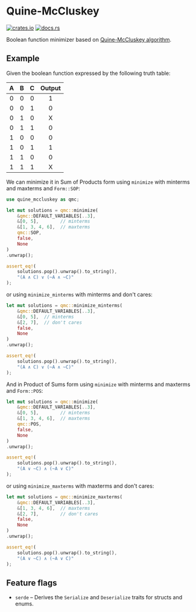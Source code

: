 <h1>Quine-McCluskey</h1>

[![crates.io](https://samildeli.com/images/crates.io.png)](https://crates.io/crates/quine-mccluskey)
[![docs.rs](https://samildeli.com/images/docs.rs.png)](https://docs.rs/quine-mccluskey)

Boolean function minimizer based on [Quine-McCluskey algorithm](https://en.wikipedia.org/wiki/Quine%E2%80%93McCluskey_algorithm).

## Example

Given the boolean function expressed by the following truth table:

|  A  |  B  |  C  | Output |
| :-: | :-: | :-: | :----: |
|  0  |  0  |  0  |   1    |
|  0  |  0  |  1  |   0    |
|  0  |  1  |  0  |   X    |
|  0  |  1  |  1  |   0    |
|  1  |  0  |  0  |   0    |
|  1  |  0  |  1  |   1    |
|  1  |  1  |  0  |   0    |
|  1  |  1  |  1  |   X    |

We can minimize it in Sum of Products form using `minimize` with minterms and maxterms and `Form::SOP`:

```rust
use quine_mccluskey as qmc;

let mut solutions = qmc::minimize(
    &qmc::DEFAULT_VARIABLES[..3],
    &[0, 5],        // minterms
    &[1, 3, 4, 6],  // maxterms
    qmc::SOP,
    false,
    None
)
.unwrap();

assert_eq!(
    solutions.pop().unwrap().to_string(),
    "(A ∧ C) ∨ (~A ∧ ~C)"
);
```

or using `minimize_minterms` with minterms and don't cares:

```rust
let mut solutions = qmc::minimize_minterms(
    &qmc::DEFAULT_VARIABLES[..3],
    &[0, 5],  // minterms
    &[2, 7],  // don't cares
    false,
    None
)
.unwrap();

assert_eq!(
    solutions.pop().unwrap().to_string(),
    "(A ∧ C) ∨ (~A ∧ ~C)"
);
```

And in Product of Sums form using `minimize` with minterms and maxterms and `Form::POS`:

```rust
let mut solutions = qmc::minimize(
    &qmc::DEFAULT_VARIABLES[..3],
    &[0, 5],        // minterms
    &[1, 3, 4, 6],  // maxterms
    qmc::POS,
    false,
    None
)
.unwrap();

assert_eq!(
    solutions.pop().unwrap().to_string(),
    "(A ∨ ~C) ∧ (~A ∨ C)"
);
```

or using `minimize_maxterms` with maxterms and don't cares:

```rust
let mut solutions = qmc::minimize_maxterms(
    &qmc::DEFAULT_VARIABLES[..3],
    &[1, 3, 4, 6],  // maxterms
    &[2, 7],        // don't cares
    false,
    None
)
.unwrap();

assert_eq!(
    solutions.pop().unwrap().to_string(),
    "(A ∨ ~C) ∧ (~A ∨ C)"
);
```

## Feature flags

- `serde` – Derives the `Serialize` and `Deserialize` traits for structs and enums.
